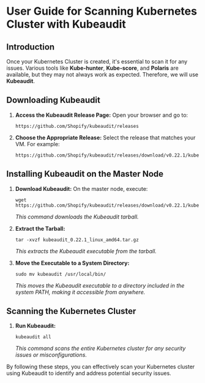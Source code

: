 # User Guide for Scanning Kubernetes Cluster with Kubeaudit

## Introduction
Once your Kubernetes Cluster is created, it's essential to scan it for any issues. Various tools like **Kube-hunter**, **Kube-score**, and **Polaris** are available, but they may not always work as expected. Therefore, we will use **Kubeaudit**.

## Downloading Kubeaudit

1. **Access the Kubeaudit Release Page:**
   Open your browser and go to:
   ```
   https://github.com/Shopify/kubeaudit/releases
   ```

2. **Choose the Appropriate Release:**
   Select the release that matches your VM. For example:
   ```
   https://github.com/Shopify/kubeaudit/releases/download/v0.22.1/kubeaudit_0.22.1_linux_amd64.tar.gz
   ```

## Installing Kubeaudit on the Master Node

1. **Download Kubeaudit:**
   On the master node, execute:
   ```
   wget https://github.com/Shopify/kubeaudit/releases/download/v0.22.1/kubeaudit_0.22.1_linux_amd64.tar.gz
   ```
   *This command downloads the Kubeaudit tarball.*

2. **Extract the Tarball:**
   ```
   tar -xvzf kubeaudit_0.22.1_linux_amd64.tar.gz
   ```
   *This extracts the Kubeaudit executable from the tarball.*

3. **Move the Executable to a System Directory:**
   ```
   sudo mv kubeaudit /usr/local/bin/
   ```
   *This moves the Kubeaudit executable to a directory included in the system PATH, making it accessible from anywhere.*

## Scanning the Kubernetes Cluster

1. **Run Kubeaudit:**
   ```
   kubeaudit all
   ```
   *This command scans the entire Kubernetes cluster for any security issues or misconfigurations.*

By following these steps, you can effectively scan your Kubernetes cluster using Kubeaudit to identify and address potential security issues.
